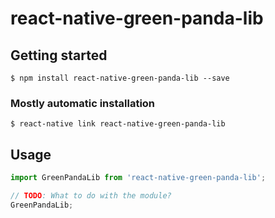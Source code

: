 # react-native-green-panda-lib

## Getting started

`$ npm install react-native-green-panda-lib --save`

### Mostly automatic installation

`$ react-native link react-native-green-panda-lib`

## Usage
```javascript
import GreenPandaLib from 'react-native-green-panda-lib';

// TODO: What to do with the module?
GreenPandaLib;
```
